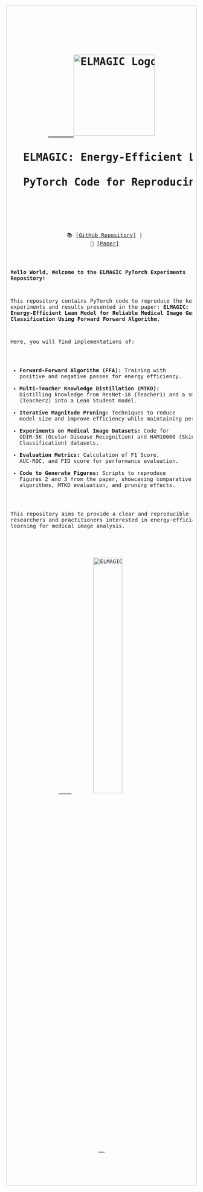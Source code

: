 <div style="border: 1px solid #ccc; padding: 10px; overflow-x: auto;">
<pre>
<h1 align="center">
  <a href="https://github.com/YourGitHubUsername/ELMAGIC-PyTorch-Experiments">
    <img src="figures/ELMAGIC_Logo.png" width="215" alt="ELMAGIC Logo" /></a><br>
  <b>ELMAGIC: Energy-Efficient Lean Model for Medical Image Analysis Experiments 🚀</b><br>
  <b>PyTorch Code for Reproducing Experiments from the ELMAGIC Paper 🐍</b><br>
</h1>

<p align="center">
  📚 <a href="https://github.com/YourGitHubUsername/ELMAGIC-PyTorch-Experiments">[GitHub Repository]</a> |
  📝 <a href="https://www.researchgate.net/publication/382183132">[Paper]</a>
</p>

<strong>Hello World, Welcome to the ELMAGIC PyTorch Experiments Repository!</strong>
 

This repository contains PyTorch code to reproduce the key experiments and results presented in the paper: <strong>ELMAGIC: Energy-Efficient Lean Model for Reliable Medical Image Generation and Classification Using Forward Forward Algorithm</strong>.

Here, you will find implementations of:

*   **Forward-Forward Algorithm (FFA):** Training with positive and negative passes for energy efficiency.
*   **Multi-Teacher Knowledge Distillation (MTKD):** Distilling knowledge from ResNet-18 (Teacher1) and a smaller CNN (Teacher2) into a Lean Student model.
*   **Iterative Magnitude Pruning:** Techniques to reduce model size and improve efficiency while maintaining performance.
*   **Experiments on Medical Image Datasets:** Code for ODIR-5K (Ocular Disease Recognition) and HAM10000 (Skin Lesion Classification) datasets.
*   **Evaluation Metrics:** Calculation of F1 Score, AUC-ROC, and FID score for performance evaluation.
*   **Code to Generate Figures:** Scripts to reproduce Figures 2 and 3 from the paper, showcasing comparative analysis of algorithms, MTKD evaluation, and pruning effects.

This repository aims to provide a clear and reproducible codebase for researchers and practitioners interested in energy-efficient deep learning for medical image analysis.

<p align="center">
  <a href="figures/ELMAGIC_Logo.png">
    <img src="https://github.com/YourGitHubUsername/ELMAGIC-PyTorch-Experiments/blob/main/figures/ELMAGIC_Logo.png" alt="ELMAGIC Logo" width="40%" />
  </a>
</p>
